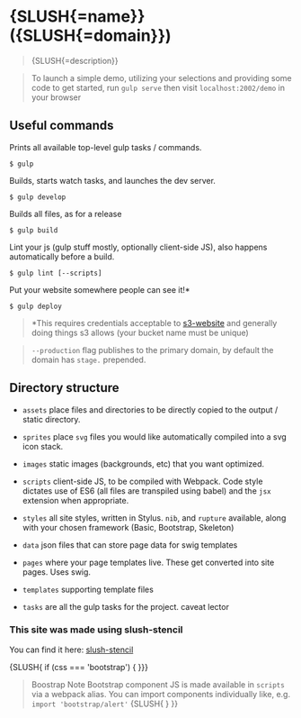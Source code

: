 # {SLUSH{=name}} ({SLUSH{=domain}})

> {SLUSH{=description}}

> To launch a simple demo, utilizing your selections and providing some code
  to get started, run `gulp serve` then visit `localhost:2002/demo` in your browser

## Useful commands

Prints all available top-level gulp tasks / commands.

```shell
$ gulp
```

Builds, starts watch tasks, and launches the dev server.

```shell
$ gulp develop
```

Builds all files, as for a release

```shell
$ gulp build
```

Lint your js (gulp stuff mostly, optionally client-side JS),
also happens automatically before a build.

```shell
$ gulp lint [--scripts]
```

Put your website somewhere people can see it!*

```shell
$ gulp deploy
```

> *This requires credentials acceptable to [s3-website](https://github.com/klaemo/s3-website)
  and generally doing things s3 allows (your bucket name must be unique)

> `--production` flag publishes to the primary domain, by default the domain has
  `stage.` prepended.

## Directory structure

* `assets` place files and directories to be directly copied to the output /
  static directory.

* `sprites` place `svg` files you would like automatically compiled into a svg icon
  stack.

* `images` static images (backgrounds, etc) that you want optimized.

* `scripts` client-side JS, to be compiled with Webpack. Code style dictates
  use of ES6 (all files are transpiled using babel) and the `jsx` extension
  when appropriate.

* `styles` all site styles, written in Stylus. `nib`, and `rupture` available,
  along with your chosen framework (Basic, Bootstrap, Skeleton)

* `data` json files that can store page data for swig templates

* `pages` where your page templates live. These get converted into site pages. Uses swig.

* `templates` supporting template files

* `tasks` are all the gulp tasks for the project. caveat lector

### This site was made using slush-stencil

You can find it here: [slush-stencil](http://ronik-design.github.io/slush-stencil/)

{SLUSH{ if (css === 'bootstrap') { }}}
> Boostrap Note
  Bootstrap component JS is made available in `scripts` via a webpack alias.
  You can import components individually like, e.g. `import 'bootstrap/alert'`
{SLUSH{ } }}
